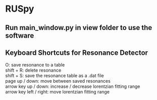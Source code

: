 # RUSpy
## Run main_window.py in view folder to use the software
## Keyboard Shortcuts for Resonance Detector
O: save resonance to a table<br/>
shift + R: delete resonance<br/>
shift + S: save the resonance table as a .dat file<br/>
page up / down: move between saved resonances<br/>
arrow key up / down: increase / decrease lorentzian fitting range<br/>
arrow key left / right: move lorentzian fitting range<br/>

